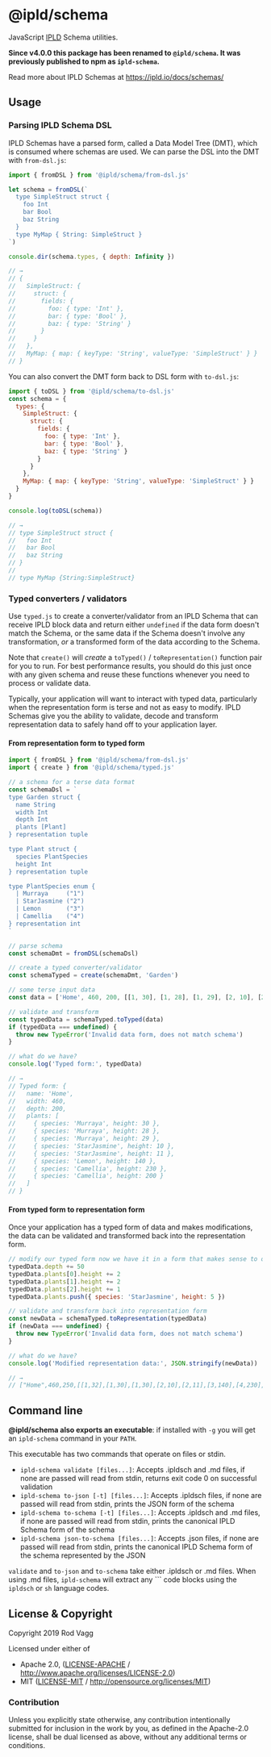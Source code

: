 # @ipld/schema

JavaScript [IPLD](http://ipld.io/) Schema utilities.

**Since v4.0.0 this package has been renamed to `@ipld/schema`. It was previously published to npm as `ipld-schema`.**

Read more about IPLD Schemas at https://ipld.io/docs/schemas/

## Usage

### Parsing IPLD Schema DSL

IPLD Schemas have a parsed form, called a Data Model Tree (DMT), which is consumed where schemas are used. We can parse the DSL into the DMT with `from-dsl.js`:

```js
import { fromDSL } from '@ipld/schema/from-dsl.js'

let schema = fromDSL(`
  type SimpleStruct struct {
    foo Int
    bar Bool
    baz String
  }
  type MyMap { String: SimpleStruct }
`)

console.dir(schema.types, { depth: Infinity })

// →
// {
//   SimpleStruct: {
//     struct: {
//       fields: {
//         foo: { type: 'Int' },
//         bar: { type: 'Bool' },
//         baz: { type: 'String' }
//       }
//     }
//   },
//   MyMap: { map: { keyType: 'String', valueType: 'SimpleStruct' } }
// }
```

You can also convert the DMT form back to DSL form with `to-dsl.js`:

```js
import { toDSL } from '@ipld/schema/to-dsl.js'
const schema = {
  types: {
    SimpleStruct: {
      struct: {
        fields: {
          foo: { type: 'Int' },
          bar: { type: 'Bool' },
          baz: { type: 'String' }
        }
      }
    },
    MyMap: { map: { keyType: 'String', valueType: 'SimpleStruct' } }
  }
}

console.log(toDSL(schema))

// →
// type SimpleStruct struct {
//   foo Int
//   bar Bool
//   baz String
// }
//
// type MyMap {String:SimpleStruct}
```

### Typed converters / validators

Use `typed.js` to create a converter/validator from an IPLD Schema that can receive IPLD block data and return either `undefined` if the data form doesn't match the Schema, or the same data if the Schema doesn't involve any transformation, _or_ a transformed form of the data according to the Schema.

Note that `create()` will _create_ a `toTyped()` / `toRepresentation()` function pair for you to run. For best performance results, you should do this just once with any given schema and reuse these functions whenever you need to process or validate data.

Typically, your application will want to interact with typed data, particularly when the representation form is terse and not as easy to modify. IPLD Schemas give you the ability to validate, decode and transform representation data to safely hand off to your application layer.

#### From representation form to typed form

```js
import { fromDSL } from '@ipld/schema/from-dsl.js'
import { create } from '@ipld/schema/typed.js'

// a schema for a terse data format
const schemaDsl = `
type Garden struct {
  name String
  width Int
  depth Int
  plants [Plant]
} representation tuple

type Plant struct {
  species PlantSpecies
  height Int
} representation tuple

type PlantSpecies enum {
  | Murraya     ("1")
  | StarJasmine ("2")
  | Lemon       ("3")
  | Camellia    ("4")
} representation int
`

// parse schema
const schemaDmt = fromDSL(schemaDsl)

// create a typed converter/validator
const schemaTyped = create(schemaDmt, 'Garden')

// some terse input data
const data = ['Home', 460, 200, [[1, 30], [1, 28], [1, 29], [2, 10], [2, 11], [3, 140], [4, 230], [4, 200]]]

// validate and transform
const typedData = schemaTyped.toTyped(data)
if (typedData === undefined) {
  throw new TypeError('Invalid data form, does not match schema')
}

// what do we have?
console.log('Typed form:', typedData)

// →
// Typed form: {
//   name: 'Home',
//   width: 460,
//   depth: 200,
//   plants: [
//     { species: 'Murraya', height: 30 },
//     { species: 'Murraya', height: 28 },
//     { species: 'Murraya', height: 29 },
//     { species: 'StarJasmine', height: 10 },
//     { species: 'StarJasmine', height: 11 },
//     { species: 'Lemon', height: 140 },
//     { species: 'Camellia', height: 230 },
//     { species: 'Camellia', height: 200 }
//   ]
// }
```

#### From typed form to representation form

Once your application has a typed form of data and makes modifications, the data can be validated and transformed back into the representation form.

```js
// modify our typed form now we have it in a form that makes sense to our application
typedData.depth += 50
typedData.plants[0].height += 2
typedData.plants[1].height += 2
typedData.plants[2].height += 1
typedData.plants.push({ species: 'StarJasmine', height: 5 })

// validate and transform back into representation form
const newData = schemaTyped.toRepresentation(typedData)
if (newData === undefined) {
  throw new TypeError('Invalid data form, does not match schema')
}

// what do we have?
console.log('Modified representation data:', JSON.stringify(newData))

// →
// ["Home",460,250,[[1,32],[1,30],[1,30],[2,10],[2,11],[3,140],[4,230],[4,200],[2,5]]]
```

## Command line

**@ipld/schema also exports an executable**: if installed with `-g` you will get an `ipld-schema` command in your `PATH`.

This executable has two commands that operate on files or stdin.

  * `ipld-schema validate [files...]`: Accepts .ipldsch and .md files, if none are passed will read from stdin, returns exit code 0 on successful validation
  * `ipld-schema to-json [-t] [files...]`: Accepts .ipldsch files, if none are passed will read from stdin, prints the JSON form of the schema
  * `ipld-schema to-schema [-t] [files...]`: Accepts .ipldsch and .md files, if none are passed will read from stdin, prints the canonical IPLD Schema form of the schema
  * `ipld-schema json-to-schema [files...]`: Accepts .json files, if none are passed will read from stdin, prints the canonical IPLD Schema form of the schema represented by the JSON

`validate` and `to-json` and `to-schema` take either .ipldsch or .md files. When using .md files, `ipld-schema` will extract any \`\`\` code blocks using the `ipldsch` or `sh` language codes.

## License & Copyright

Copyright 2019 Rod Vagg

Licensed under either of

 * Apache 2.0, ([LICENSE-APACHE](LICENSE-APACHE) / http://www.apache.org/licenses/LICENSE-2.0)
 * MIT ([LICENSE-MIT](LICENSE-MIT) / http://opensource.org/licenses/MIT)

### Contribution

Unless you explicitly state otherwise, any contribution intentionally submitted for inclusion in the work by you, as defined in the Apache-2.0 license, shall be dual licensed as above, without any additional terms or conditions.